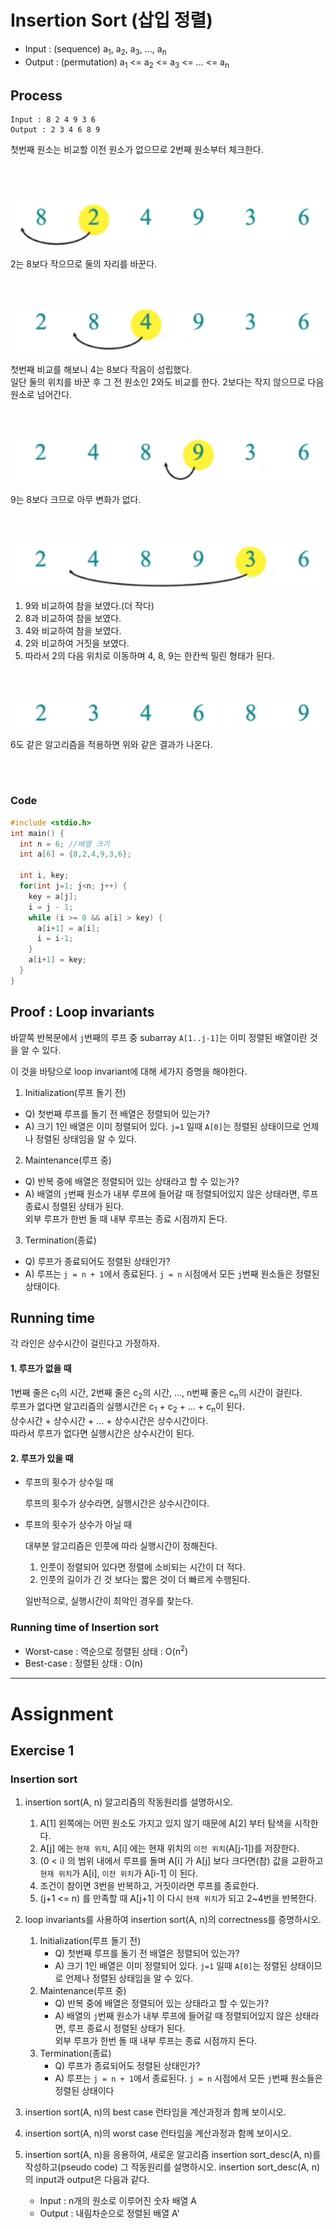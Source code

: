 # Insertion Sort (삽입 정렬)

  * Input : (sequence) a<sub>1</sub>, a<sub>2</sub>, a<sub>3</sub>, ..., a<sub>n</sub>
  * Output : (permutation) a<sub>1</sub> <= a<sub>2</sub> <= a<sub>3</sub> <= ... <= a<sub>n</sub>

## Process

```
Input : 8 2 4 9 3 6
Output : 2 3 4 6 8 9
```

첫번째 원소는 비교할 이전 원소가 없으므로 2번째 원소부터 체크한다.

<br/><br/>

![in1](../../image/in1.png)

2는 8보다 작으므로 둘의 자리를 바꾼다.

<br/><br/>

![in2](../../image/in2.png)

첫번째 비교를 해보니 4는 8보다 작음이 성립했다.  
일단 둘의 위치를 바꾼 후 그 전 원소인 2와도 비교를 한다. 2보다는 작지 않으므로 다음 원소로 넘어간다.

<br/><br/>

![in3](../../image/in3.png)

9는 8보다 크므로 아무 변화가 없다.

<br/><br/>

![in4](../../image/in4.png)

1. 9와 비교하여 참을 보였다.(더 작다)
2. 8과 비교하여 참을 보였다.
3. 4와 비교하여 참을 보였다.
4. 2와 비교하여 거짓을 보였다.
5. 따라서 2의 다음 위치로 이동하며 4, 8, 9는 한칸씩 밀린 형태가 된다.

<br/><br/>

![in5](../../image/in5.png)

6도 같은 알고리즘을 적용하면 위와 같은 결과가 나온다.

<br/><br/>

### Code

```.c
#include <stdio.h>
int main() {
  int n = 6; //배열 크기
  int a[6] = {8,2,4,9,3,6};
  
  int i, key;
  for(int j=1; j<n; j++) {
    key = a[j];
    i = j - 1;
    while (i >= 0 && a[i] > key) {
      a[i+1] = a[i];
      i = i-1;
    }
    a[i+1] = key;
  }
}
```

## Proof : Loop invariants

바깥쪽 반복문에서 `j`번째의 루프 중 subarray `A[1..j-1]`는 이미 정렬된 배열이란 것을 알 수 있다.

이 것을 바탕으로 loop invariant에 대해 세가지 증명을 해야한다.
1. Initialization(루프 돌기 전)
  * Q) 첫번째 루프를 돌기 전 배열은 정렬되어 있는가?
  * A) 크기 1인 배열은 이미 정렬되어 있다. `j=1` 일때 `A[0]`는 정렬된 상태이므로 언제나 정렬된 상태임을 알 수 있다.
2. Maintenance(루프 중)
  * Q) 반복 중에 배열은 정렬되어 있는 상태라고 할 수 있는가?
  * A) 배열의 `j`번째 원소가 내부 루프에 들어갈 때 정렬되어있지 않은 상태라면, 루프 종료시 정렬된 상태가 된다.  
  외부 루프가 한번 돌 때 내부 루프는 종료 시점까지 돈다.
3. Termination(종료)
  * Q) 루프가 종료되어도 정렬된 상태인가?
  * A) 루프는 `j = n + 1`에서 종료된다. `j = n` 시점에서 모든 `j`번째 원소들은 정렬된 상태이다.

## Running time
각 라인은 상수시간이 걸린다고 가정하자.

#### 1. 루프가 없을 때  
1번째 줄은 c<sub>1</sub>의 시간, 2번째 줄은 c<sub>2</sub>의 시간, ..., n번째 줄은 c<sub>n</sub>의 시간이 걸린다.  
루프가 없다면 알고리즘의 실행시간은 c<sub>1</sub> + c<sub>2</sub> + ... + c<sub>n</sub>이 된다.  
상수시간 + 상수시간 + ... + 상수시간은 상수시간이다.  
따라서 루프가 없다면 실행시간은 상수시간이 된다.

#### 2. 루프가 있을 때  
* 루프의 횟수가 상수일 때

  루프의 횟수가 상수라면, 실행시간은 상수시간이다.

* 루프의 횟수가 상수가 아닐 때

  대부분 알고리즘은 인풋에 따라 실행시간이 정해진다.
    1. 인풋이 정렬되어 있다면 정렬에 소비되는 시간이 더 적다.
    2. 인풋의 길이가 긴 것 보다는 짧은 것이 더 빠르게 수행된다.
  
  일반적으로, 실행시간이 최악인 경우를 찾는다.

### Running time of Insertion sort

* Worst-case : 역순으로 정렬된 상태 : O(n<sup>2</sup>)
* Best-case : 정렬된 상태 : O(n)

<hr/>

# Assignment

## Exercise 1

### Insertion sort

1. insertion sort(A, n) 알고리즘의 작동원리를 설명하시오.
   1. A[1] 왼쪽에는 어떤 원소도 가지고 있지 않기 때문에 A[2] 부터 탐색을 시작한다.
   2. A[j] 에는 `현재 위치`, A[i] 에는 현재 위치의 `이전 위치`(A[j-1])를 저장한다.
   3. (0 < i) 의 범위 내에서 루프를 돌며 A[i] 가 A[j] 보다 크다면(참) 값을 교환하고 `현재 위치`가 A[i], `이전 위치`가 A[i-1] 이 된다.
   4. 조건이 참이면 3번을 반복하고, 거짓이라면 루프를 종료한다.
   5. (j+1 <= n) 를 만족할 때 A[j+1] 이 다시 `현재 위치`가 되고 2~4번을 반복한다.

2. loop invariants를 사용하여 insertion sort(A, n)의 correctness를 증명하시오.
   1. Initialization(루프 돌기 전)
      * Q) 첫번째 루프를 돌기 전 배열은 정렬되어 있는가?
      * A) 크기 1인 배열은 이미 정렬되어 있다. `j=1` 일때 `A[0]`는 정렬된 상태이므로 언제나 정렬된 상태임을 알 수 있다.
   2. Maintenance(루프 중)
      * Q) 반복 중에 배열은 정렬되어 있는 상태라고 할 수 있는가?
      * A) 배열의 `j`번째 원소가 내부 루프에 들어갈 때 정렬되어있지 않은 상태라면, 루프 종료시 정렬된 상태가 된다.  
           외부 루프가 한번 돌 때 내부 루프는 종료 시점까지 돈다.
   3. Termination(종료)
      * Q) 루프가 종료되어도 정렬된 상태인가?
      * A) 루프는 `j = n + 1`에서 종료된다. `j = n` 시점에서 모든 `j`번째 원소들은 정렬된 상태이다

3. insertion sort(A, n)의 best case 런타임을 계산과정과 함께 보이시오.

4. insertion sort(A, n)의 worst case 런타임을 계산과정과 함께 보이시오.

5. insertion sort(A, n)을 응용하여, 새로운 알고리즘 insertion sort_desc(A, n)를 작성하고(pseudo code) 그 작동원리를 설명하시오.
   insertion sort_desc(A, n)의 input과 output은 다음과 같다.
     * Input : n개의 원소로 이루어진 숫자 배열 A
     * Output : 내림차순으로 정렬된 배열 A'
